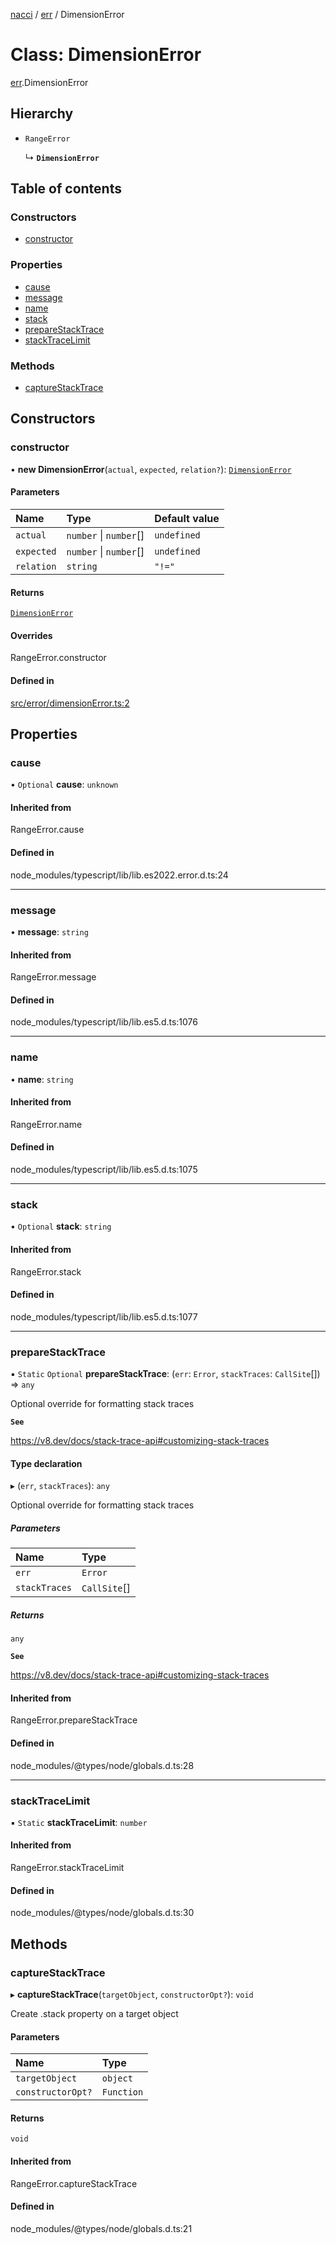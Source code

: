 [nacci](../README.md) / [err](../modules/err.md) / DimensionError

# Class: DimensionError

[err](../modules/err.md).DimensionError

## Hierarchy

- `RangeError`

  ↳ **`DimensionError`**

## Table of contents

### Constructors

- [constructor](err.DimensionError.md#constructor)

### Properties

- [cause](err.DimensionError.md#cause)
- [message](err.DimensionError.md#message)
- [name](err.DimensionError.md#name)
- [stack](err.DimensionError.md#stack)
- [prepareStackTrace](err.DimensionError.md#preparestacktrace)
- [stackTraceLimit](err.DimensionError.md#stacktracelimit)

### Methods

- [captureStackTrace](err.DimensionError.md#capturestacktrace)

## Constructors

### constructor

• **new DimensionError**(`actual`, `expected`, `relation?`): [`DimensionError`](err.DimensionError.md)

#### Parameters

| Name | Type | Default value |
| :------ | :------ | :------ |
| `actual` | `number` \| `number`[] | `undefined` |
| `expected` | `number` \| `number`[] | `undefined` |
| `relation` | `string` | `"!="` |

#### Returns

[`DimensionError`](err.DimensionError.md)

#### Overrides

RangeError.constructor

#### Defined in

[src/error/dimensionError.ts:2](https://github.com/havelessbemore/nacci/blob/13a7465/src/error/dimensionError.ts#L2)

## Properties

### cause

• `Optional` **cause**: `unknown`

#### Inherited from

RangeError.cause

#### Defined in

node_modules/typescript/lib/lib.es2022.error.d.ts:24

___

### message

• **message**: `string`

#### Inherited from

RangeError.message

#### Defined in

node_modules/typescript/lib/lib.es5.d.ts:1076

___

### name

• **name**: `string`

#### Inherited from

RangeError.name

#### Defined in

node_modules/typescript/lib/lib.es5.d.ts:1075

___

### stack

• `Optional` **stack**: `string`

#### Inherited from

RangeError.stack

#### Defined in

node_modules/typescript/lib/lib.es5.d.ts:1077

___

### prepareStackTrace

▪ `Static` `Optional` **prepareStackTrace**: (`err`: `Error`, `stackTraces`: `CallSite`[]) => `any`

Optional override for formatting stack traces

**`See`**

https://v8.dev/docs/stack-trace-api#customizing-stack-traces

#### Type declaration

▸ (`err`, `stackTraces`): `any`

Optional override for formatting stack traces

##### Parameters

| Name | Type |
| :------ | :------ |
| `err` | `Error` |
| `stackTraces` | `CallSite`[] |

##### Returns

`any`

**`See`**

https://v8.dev/docs/stack-trace-api#customizing-stack-traces

#### Inherited from

RangeError.prepareStackTrace

#### Defined in

node_modules/@types/node/globals.d.ts:28

___

### stackTraceLimit

▪ `Static` **stackTraceLimit**: `number`

#### Inherited from

RangeError.stackTraceLimit

#### Defined in

node_modules/@types/node/globals.d.ts:30

## Methods

### captureStackTrace

▸ **captureStackTrace**(`targetObject`, `constructorOpt?`): `void`

Create .stack property on a target object

#### Parameters

| Name | Type |
| :------ | :------ |
| `targetObject` | `object` |
| `constructorOpt?` | `Function` |

#### Returns

`void`

#### Inherited from

RangeError.captureStackTrace

#### Defined in

node_modules/@types/node/globals.d.ts:21
